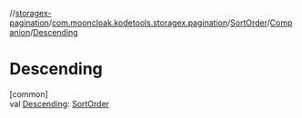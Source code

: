 //[storagex-pagination](../../../../index.md)/[com.mooncloak.kodetools.storagex.pagination](../../index.md)/[SortOrder](../index.md)/[Companion](index.md)/[Descending](-descending.md)

# Descending

[common]\
val [Descending](-descending.md): [SortOrder](../index.md)
